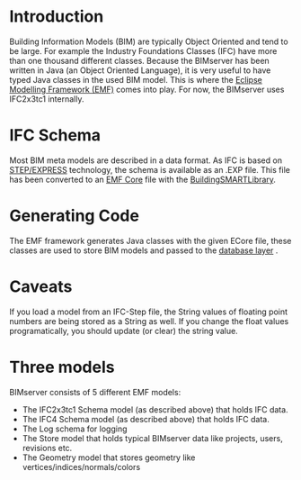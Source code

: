 # Introduction

Building Information Models (BIM) are typically Object Oriented and tend to be large. For example the Industry Foundations Classes (IFC) have more than one thousand different classes. Because the BIMserver has been written in Java (an Object Oriented Language), it is very useful to have typed Java classes in the used BIM model. This is where the [Eclipse Modelling Framework (EMF)](http://www.eclipse.org/modeling/emf/) comes into play. For now, the BIMserver uses IFC2x3tc1 internally.

# IFC Schema

Most BIM meta models are described in a data format. As IFC is based on [STEP/EXPRESS](<http://en.wikipedia.org/wiki/EXPRESS_(data_modeling_language)>) technology, the schema is available as an .EXP file. This file has been converted to an [EMF Core](http://download.eclipse.org/modeling/emf/emf/javadoc?org/eclipse/emf/ecore/package-summary.html#details) file with the [BuildingSMARTLibrary](https://github.com/opensourceBIM/BuildingSMARTLibrary).

# Generating Code

The EMF framework generates Java classes with the given ECore file, these classes are used to store BIM models and passed to the [database layer](Database-versioning.md) .

# Caveats

If you load a model from an IFC-Step file, the String values of floating point numbers are being stored as a String as well. If you change the float values programatically, you should update (or clear) the string value.

# Three models

BIMserver consists of 5 different EMF models:

- The IFC2x3tc1 Schema model (as described above) that holds IFC data.
- The IFC4 Schema model (as described above) that holds IFC data.
- The Log schema for logging
- The Store model that holds typical BIMserver data like projects, users, revisions etc.
- The Geometry model that stores geometry like vertices/indices/normals/colors
